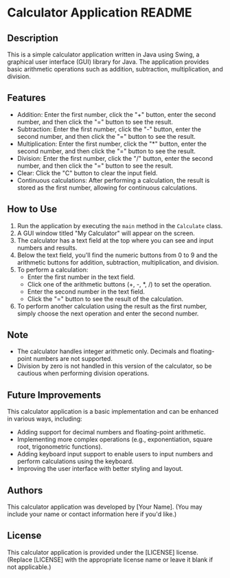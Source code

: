 # Calculator Application README

## Description
This is a simple calculator application written in Java using Swing, a graphical user interface (GUI) library for Java. The application provides basic arithmetic operations such as addition, subtraction, multiplication, and division.

## Features
- Addition: Enter the first number, click the "+" button, enter the second number, and then click the "=" button to see the result.
- Subtraction: Enter the first number, click the "-" button, enter the second number, and then click the "=" button to see the result.
- Multiplication: Enter the first number, click the "*" button, enter the second number, and then click the "=" button to see the result.
- Division: Enter the first number, click the "/" button, enter the second number, and then click the "=" button to see the result.
- Clear: Click the "C" button to clear the input field.
- Continuous calculations: After performing a calculation, the result is stored as the first number, allowing for continuous calculations.

## How to Use
1. Run the application by executing the `main` method in the `Calculate` class.
2. A GUI window titled "My Calculator" will appear on the screen.
3. The calculator has a text field at the top where you can see and input numbers and results.
4. Below the text field, you'll find the numeric buttons from 0 to 9 and the arithmetic buttons for addition, subtraction, multiplication, and division.
5. To perform a calculation:
   - Enter the first number in the text field.
   - Click one of the arithmetic buttons (+, -, *, /) to set the operation.
   - Enter the second number in the text field.
   - Click the "=" button to see the result of the calculation.
6. To perform another calculation using the result as the first number, simply choose the next operation and enter the second number.

## Note
- The calculator handles integer arithmetic only. Decimals and floating-point numbers are not supported.
- Division by zero is not handled in this version of the calculator, so be cautious when performing division operations.

## Future Improvements
This calculator application is a basic implementation and can be enhanced in various ways, including:
- Adding support for decimal numbers and floating-point arithmetic.
- Implementing more complex operations (e.g., exponentiation, square root, trigonometric functions).
- Adding keyboard input support to enable users to input numbers and perform calculations using the keyboard.
- Improving the user interface with better styling and layout.

## Authors
This calculator application was developed by [Your Name]. (You may include your name or contact information here if you'd like.)

## License
This calculator application is provided under the [LICENSE] license. (Replace [LICENSE] with the appropriate license name or leave it blank if not applicable.)

